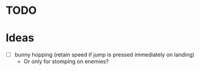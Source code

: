 


# TODO


# Ideas
- [ ] bunny hopping (retain speed if jump is pressed immediately on landing)
    - Or only for stomping on enemies?

